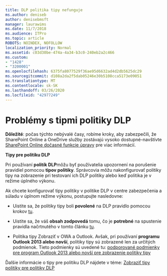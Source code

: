 ```yaml
---
title: DLP politika tipy nefunguje
ms.author: deniseb
author: denisebmsft
manager: laurawims
ms.date: 11/7/2018
ms.audience: ITPro
ms.topic: article
ROBOTS: NOINDEX, NOFOLLOW
localization_priority: Normal
ms.assetid: c03d30be-474a-4a34-b3c0-240eb2a2c466
ms.custom:
- "1428"
- "3200001"
ms.openlocfilehash: 6375fa8077529f36ae95d6632ad4d2db5625dc29
ms.sourcegitcommit: d108a2da2f5dab05246e30b5108cca5173e09051
ms.translationtype: MT
ms.contentlocale: sk-SK
ms.lasthandoff: 03/26/2020
ms.locfileid: "42977249"
---
```

# <a name="dlp-policy-tip-issues"></a>Problémy s tipmi politiky DLP

**Dôležité**: počas týchto nebývalé časy, robíme kroky, aby zabezpečili, že SharePoint Online a OneDrive služby zostávajú vysoko dostupné-navštívte [SharePoint Online dočasné funkcie úpravy](https://aka.ms/ODSPAdjustments) pre viac informácií.

**Tipy pre politiku DLP**

Pri používaní **politík DLP**môžu byť používatelia upozornení na porušenie pravidiel pomocou **tipov politiky**. Správcovia môžu nakonfigurovať politiky tipy na zobrazenie pri testovaní ich DLP politiky alebo keď politika je v režime úplného výkonu.
  
Ak chcete konfigurovať tipy politiky v politike DLP v centre zabezpečenia a súladu v úplnom režime výkonu, postupujte nasledovne:
  
- Uistite sa, že politiky tipy boli **povolené** na DLP pravidlo pomocou krokov [tu](https://docs.microsoft.com/office365/securitycompliance/use-notifications-and-policy-tips).

- Uistite sa, že váš **obsah zodpovedá** tomu, čo je **potrebné** na spustenie pravidla načrtnutého v tomto článku [tu](https://docs.microsoft.com/office365/securitycompliance/what-the-sensitive-information-types-look-for).

- Politika tipy Zobraziť v OWA a Outlook. Avšak, pri používaní **programu Outlook 2013 alebo novší**, politiky tipy sú zobrazené len za určitých podmienok. Tieto podmienky sú uvedené tu: [podporované podmienky pre program Outlook 2013 alebo novší pre zobrazenie politiky tipy](https://docs.microsoft.com/office365/securitycompliance/use-notifications-and-policy-tips#outlook-2013-and-later-supports-showing-policy-tips-for-only-some-conditions)

Ďalšie informácie o tipy pre politiku DLP nájdete v téme: [Zobraziť tipy politiky pre politiky DLP](https://docs.microsoft.com/office365/securitycompliance/use-notifications-and-policy-tips)
  